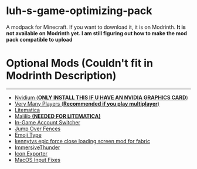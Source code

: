 # luh-s-game-optimizing-pack
A modpack for Minecraft. If you want to download it, it is on Modrinth.
**It is not available on Modrinth yet. I am still figuring out how to make the mod pack compatible to upload**
 
# Optional Mods (Couldn't fit in Modrinth Description)
----
- [Nvidium (**ONLY INSTALL THIS IF U HAVE AN NVIDIA GRAPHICS CARD**)](https://modrinth.com/mod/nvidium)
- [Very Many Players (**Recommended if you play multiplayer**)](https://modrinth.com/mod/vmp-fabric)
- [Litematica](https://github.com/sakura-ryoko/litematica)
- [Malilib **(NEEDED FOR LITEMATICA)**](https://github.com/sakura-ryoko/malilib)
- [In-Game Account Switcher](https://modrinth.com/mod/in-game-account-switcher)
- [Jump Over Fences](https://modrinth.com/mod/jump-over-fences)
- [Emoji Type](https://modrinth.com/mod/emoji-type)
- [kennytvs epic force close loading screen mod for fabric](https://modrinth.com/mod/forcecloseworldloadingscreen)
- [ImmersiveThunder](https://modrinth.com/mod/immersivethunder)
- [Icon Exporter](https://modrinth.com/mod/icon-exporter)
- [MacOS Input Fixes](https://modrinth.com/mod/macos-input-fixes)
